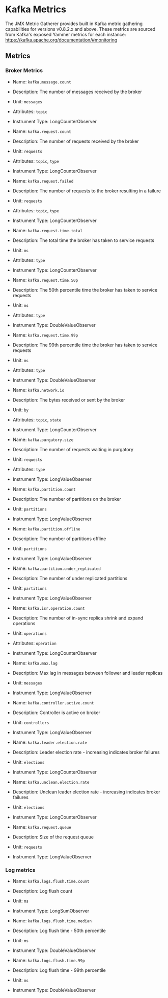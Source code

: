 # Kafka Metrics

The JMX Metric Gatherer provides built in Kafka metric gathering capabilities for versions v0.8.2.x and above.
These metrics are sourced from Kafka's exposed Yammer metrics for each instance: https://kafka.apache.org/documentation/#monitoring

## Metrics

### Broker Metrics

* Name: `kafka.message.count`
* Description: The number of messages received by the broker
* Unit: `messages`
* Attributes: `topic`
* Instrument Type: LongCounterObserver

* Name: `kafka.request.count`
* Description: The number of requests received by the broker
* Unit: `requests`
* Attributes: `topic`, `type`
* Instrument Type: LongCounterObserver

* Name: `kafka.request.failed`
* Description: The number of requests to the broker resulting in a failure
* Unit: `requests`
* Attributes: `topic`, `type`
* Instrument Type: LongCounterObserver

* Name: `kafka.request.time.total`
* Description: The total time the broker has taken to service requests
* Unit: `ms`
* Attributes: `type`
* Instrument Type: LongCounterObserver

* Name: `kafka.request.time.50p`
* Description: The 50th percentile time the broker has taken to service requests
* Unit: `ms`
* Attributes: `type`
* Instrument Type: DoubleValueObserver

* Name: `kafka.request.time.99p`
* Description: The 99th percentile time the broker has taken to service requests
* Unit: `ms`
* Attributes: `type`
* Instrument Type: DoubleValueObserver

* Name: `kafka.network.io`
* Description: The bytes received or sent by the broker
* Unit: `by`
* Attributes: `topic`, `state`
* Instrument Type: LongCounterObserver

* Name: `kafka.purgatory.size`
* Description: The number of requests waiting in purgatory
* Unit: `requests`
* Attributes: `type`
* Instrument Type: LongValueObserver

* Name: `kafka.partition.count`
* Description: The number of partitions on the broker
* Unit: `partitions`
* Instrument Type: LongValueObserver

* Name: `kafka.partition.offline`
* Description: The number of partitions offline
* Unit: `partitions`
* Instrument Type: LongValueObserver

* Name: `kafka.partition.under_replicated`
* Description: The number of under replicated partitions
* Unit: `partitions`
* Instrument Type: LongValueObserver

* Name: `kafka.isr.operation.count`
* Description: The number of in-sync replica shrink and expand operations
* Unit: `operations`
* Attributes: `operation`
* Instrument Type: LongCounterObserver

* Name: `kafka.max.lag`
* Description: Max lag in messages between follower and leader replicas
* Unit: `messages`
* Instrument Type: LongValueObserver

* Name: `kafka.controller.active.count`
* Description: Controller is active on broker
* Unit: `controllers`
* Instrument Type: LongValueObserver

* Name: `kafka.leader.election.rate`
* Description: Leader election rate - increasing indicates broker failures
* Unit: `elections`
* Instrument Type: LongCounterObserver

* Name: `kafka.unclean.election.rate`
* Description: Unclean leader election rate - increasing indicates broker failures
* Unit: `elections`
* Instrument Type: LongCounterObserver

* Name: `kafka.request.queue`
* Description: Size of the request queue
* Unit: `requests`
* Instrument Type: LongValueObserver

### Log metrics

* Name: `kafka.logs.flush.time.count`
* Description: Log flush count
* Unit: `ms`
* Instrument Type: LongSumObserver

* Name: `kafka.logs.flush.time.median`
* Description: Log flush time - 50th percentile
* Unit: `ms`
* Instrument Type: DoubleValueObserver

* Name: `kafka.logs.flush.time.99p`
* Description: Log flush time - 99th percentile
* Unit: `ms`
* Instrument Type: DoubleValueObserver
